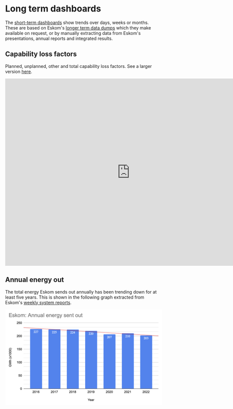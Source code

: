 # Long term dashboards

The [short-term dashboards](./index.md) show trends over days, weeks or months. These are based on Eskom's [longer term data dumps](https://www.eskom.co.za/dataportal/data-request-form/) which they make available on request, or by manually extracting data from Eskom's presentations, annual reports and integrated results.

## Capability loss factors

Planned, unplanned, other and total capability loss factors. See a larger version [here](https://metabase.dwyer.co.za/public/question/cfe76e88-8a61-4e38-9b01-a7372e895527).

<iframe    src="https://metabase.dwyer.co.za/public/question/cfe76e88-8a61-4e38-9b01-a7372e895527"    frameborder="0"    width="800"    height="600"    allowtransparency></iframe>

## Annual energy out

The total energy Eskom sends out annually has been trending down for at least five years. This is shown in the following graph extracted from Eskom's [weekly system reports](https://www.eskom.co.za/eskom-divisions/tx/system-adequacy-reports/).

![](img/annual_energy_out.png)

